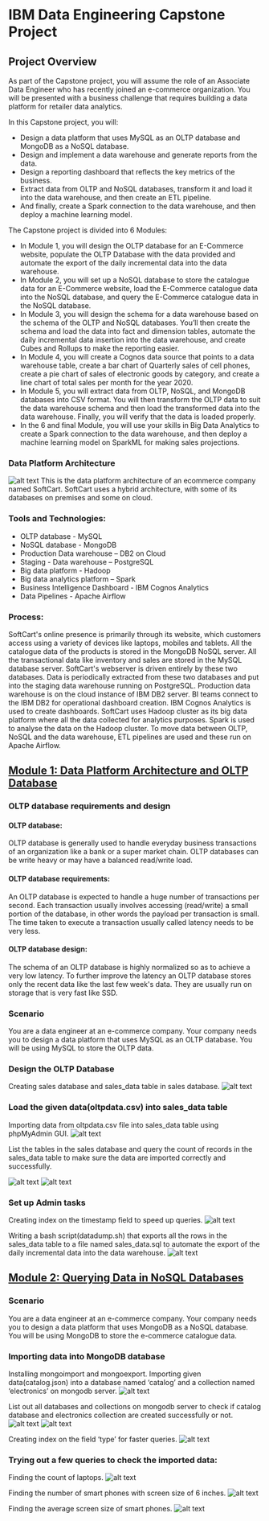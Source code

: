 # IBM Data Engineering Capstone Project

## Project Overview
As part of the Capstone project, you will assume the role of an Associate Data Engineer who has recently joined an e-commerce organization. You will be presented with a business challenge that requires building a data platform for retailer data analytics.

In this Capstone project, you will:
* Design a data platform that uses MySQL as an OLTP database and MongoDB as a NoSQL database.
* Design and implement a data warehouse and generate reports from the data.
* Design a reporting dashboard that reflects the key metrics of the business.
* Extract data from OLTP and NoSQL databases, transform it and load it into the data warehouse, and then create an ETL pipeline.
* And finally, create a Spark connection to the data warehouse, and then deploy a machine learning model.

The Capstone project is divided into 6 Modules:
* In Module 1, you will design the OLTP database for an E-Commerce website, populate the OLTP Database with the data provided and automate the export of the daily incremental data into the data warehouse.
* In Module 2, you will set up a NoSQL database to store the catalogue data for an E-Commerce website, load the E-Commerce catalogue data into the NoSQL database, and query the E-Commerce catalogue data in the NoSQL database.
* In Module 3, you will design the schema for a data warehouse based on the schema of the OLTP and NoSQL databases. You’ll then create the schema and load the data into fact and dimension tables, automate the daily incremental data insertion into the data warehouse, and create Cubes and Rollups to make the reporting easier.
* In Module 4, you will create a Cognos data source that points to a data warehouse table, create a bar chart of Quarterly sales of cell phones, create a pie chart of sales of electronic goods by category, and create a line chart of total sales per month for the year 2020.
* In Module 5, you will extract data from OLTP, NoSQL, and MongoDB databases into CSV format. You will then transform the OLTP data to suit the data warehouse schema and then load the transformed data into the data warehouse. Finally, you will verify that the data is loaded properly.
* In the 6 and final Module, you will use your skills in Big Data Analytics to create a Spark connection to the data warehouse, and then deploy a machine learning model on SparkML for making sales projections.

### Data Platform Architecture
![alt text](https://github.com/PhoneSettPaing/IBM-Data-Engineering/blob/597bd156489f2ad7f60fec471ff007a6671244e2/Data_Engineering_Capstone_Project/data_platform_architecture.png)
This is the data platform architecture of an ecommerce company named SoftCart. SoftCart uses a hybrid architecture, with some of its databases on premises and some on cloud.

### Tools and Technologies:
* OLTP database - MySQL
* NoSQL database - MongoDB
* Production Data warehouse – DB2 on Cloud
* Staging - Data warehouse – PostgreSQL
* Big data platform - Hadoop
* Big data analytics platform – Spark
* Business Intelligence Dashboard - IBM Cognos Analytics
* Data Pipelines - Apache Airflow

### Process:
SoftCart's online presence is primarily through its website, which customers access using a variety of devices like laptops, mobiles and tablets. All the catalogue data of the products is stored in the MongoDB NoSQL server. All the transactional data like inventory and sales are stored in the MySQL database server. SoftCart's webserver is driven entirely by these two databases. Data is periodically extracted from these two databases and put into the staging data warehouse running on PostgreSQL. Production data warehouse is on the cloud instance of IBM DB2 server. BI teams connect to the IBM DB2 for operational dashboard creation. IBM Cognos Analytics is used to create dashboards. SoftCart uses Hadoop cluster as its big data platform where all the data collected for analytics purposes. Spark is used to analyse the data on the Hadoop cluster. To move data between OLTP, NoSQL and the data warehouse, ETL pipelines are used and these run on Apache Airflow.

## [Module 1: Data Platform Architecture and OLTP Database](https://github.com/PhoneSettPaing/IBM-Data-Engineering/tree/main/Data_Engineering_Capstone_Project/1_Data_Platform_Architecture_and_OLTP_Database)

### OLTP database requirements and design

#### OLTP database:
OLTP database is generally used to handle everyday business transactions of an organization like a bank or a super market chain. OLTP databases can be write heavy or may have a balanced read/write load.

#### OLTP database requirements:
An OLTP database is expected to handle a huge number of transactions per second. Each transaction usually involves accessing (read/write) a small portion of the database, in other words the payload per transaction is small. The time taken to execute a transaction usually called latency needs to be very less.

#### OLTP database design:
The schema of an OLTP database is highly normalized so as to achieve a very low latency. To further improve the latency an OLTP database stores only the recent data like the last few week's data. They are usually run on storage that is very fast like SSD.

### Scenario
You are a data engineer at an e-commerce company. Your company needs you to design a data platform that uses MySQL as an OLTP database. You will be using MySQL to store the OLTP data.

### Design the OLTP Database
Creating sales database and sales_data table in sales database.
![alt text](https://github.com/PhoneSettPaing/IBM-Data-Engineering/blob/aa9d734b245eb08ef3d1fdf17939080bb4025dd7/Data_Engineering_Capstone_Project/1_Data_Platform_Architecture_and_OLTP_Database/Image_for_peer_graded_assignment/createtable.PNG)

### Load the given data(oltpdata.csv) into sales_data table
Importing data from oltpdata.csv file into sales_data table using phpMyAdmin GUI.
![alt text](https://github.com/PhoneSettPaing/IBM-Data-Engineering/blob/aa9d734b245eb08ef3d1fdf17939080bb4025dd7/Data_Engineering_Capstone_Project/1_Data_Platform_Architecture_and_OLTP_Database/Image_for_peer_graded_assignment/importdata.PNG)

List the tables in the sales database and query the count of records in the sales_data table to make sure the data are imported correctly and successfully.

![alt text](https://github.com/PhoneSettPaing/IBM-Data-Engineering/blob/aa9d734b245eb08ef3d1fdf17939080bb4025dd7/Data_Engineering_Capstone_Project/1_Data_Platform_Architecture_and_OLTP_Database/Image_for_peer_graded_assignment/listtables.PNG)
![alt text](https://github.com/PhoneSettPaing/IBM-Data-Engineering/blob/aa9d734b245eb08ef3d1fdf17939080bb4025dd7/Data_Engineering_Capstone_Project/1_Data_Platform_Architecture_and_OLTP_Database/Image_for_peer_graded_assignment/salesrows.PNG)

### Set up Admin tasks
Creating index on the timestamp field to speed up queries.
![alt text](https://github.com/PhoneSettPaing/IBM-Data-Engineering/blob/aa9d734b245eb08ef3d1fdf17939080bb4025dd7/Data_Engineering_Capstone_Project/1_Data_Platform_Architecture_and_OLTP_Database/Image_for_peer_graded_assignment/listindexes.PNG)

Writing a bash script(datadump.sh) that exports all the rows in the sales_data table to a file named sales_data.sql to automate the export of the daily incremental data into the data warehouse.
![alt text](https://github.com/PhoneSettPaing/IBM-Data-Engineering/blob/aa9d734b245eb08ef3d1fdf17939080bb4025dd7/Data_Engineering_Capstone_Project/1_Data_Platform_Architecture_and_OLTP_Database/Image_for_peer_graded_assignment/exportdata.PNG)

## [Module 2: Querying Data in NoSQL Databases](https://github.com/PhoneSettPaing/IBM-Data-Engineering/tree/main/Data_Engineering_Capstone_Project/2_Querying_Data_in_NoSQL_Databases)

### Scenario
You are a data engineer at an e-commerce company. Your company needs you to design a data platform that uses MongoDB as a NoSQL database. You will be using MongoDB to store the e-commerce catalogue data.

### Importing data into MongoDB database
Installing mongoimport and mongoexport. Importing given data(catalog.json) into a database named ‘catalog’ and a collection named ‘electronics’ on mongodb server.
![alt text](https://github.com/PhoneSettPaing/IBM-Data-Engineering/blob/0e3e9c816b04837746774a0e262579d36d69c790/Data_Engineering_Capstone_Project/2_Querying_Data_in_NoSQL_Databases/Image_for_peer_graded_assignment/mongoimport.PNG)

List out all databases and collections on mongodb server to check if catalog database and electronics collection are created successfully or not.
![alt text](https://github.com/PhoneSettPaing/IBM-Data-Engineering/blob/0569f01ad0d247d8c87ffe95252109c19b5dc661/Data_Engineering_Capstone_Project/2_Querying_Data_in_NoSQL_Databases/Image_for_peer_graded_assignment/list-dbs.PNG)
![alt text](https://github.com/PhoneSettPaing/IBM-Data-Engineering/blob/0569f01ad0d247d8c87ffe95252109c19b5dc661/Data_Engineering_Capstone_Project/2_Querying_Data_in_NoSQL_Databases/Image_for_peer_graded_assignment/list-collections.PNG)

Creating index on the field ‘type’ for faster queries.
![alt text](https://github.com/PhoneSettPaing/IBM-Data-Engineering/blob/0569f01ad0d247d8c87ffe95252109c19b5dc661/Data_Engineering_Capstone_Project/2_Querying_Data_in_NoSQL_Databases/Image_for_peer_graded_assignment/create-index.PNG)

### Trying out a few queries to check the imported data:
Finding the count of laptops.
![alt text](https://github.com/PhoneSettPaing/IBM-Data-Engineering/blob/0569f01ad0d247d8c87ffe95252109c19b5dc661/Data_Engineering_Capstone_Project/2_Querying_Data_in_NoSQL_Databases/Image_for_peer_graded_assignment/mongo-query-laptops.PNG)

Finding the number of smart phones with screen size of 6 inches.
![alt text](https://github.com/PhoneSettPaing/IBM-Data-Engineering/blob/0569f01ad0d247d8c87ffe95252109c19b5dc661/Data_Engineering_Capstone_Project/2_Querying_Data_in_NoSQL_Databases/Image_for_peer_graded_assignment/mongo-query-mobiles1.PNG)

Finding the average screen size of smart phones.
![alt text](https://github.com/PhoneSettPaing/IBM-Data-Engineering/blob/0569f01ad0d247d8c87ffe95252109c19b5dc661/Data_Engineering_Capstone_Project/2_Querying_Data_in_NoSQL_Databases/Image_for_peer_graded_assignment/mongo-query-mobiles2.PNG)

